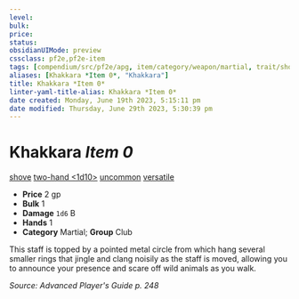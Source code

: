 ```yaml
---
level:
bulk:
price:
status:
obsidianUIMode: preview
cssclass: pf2e,pf2e-item
tags: [compendium/src/pf2e/apg, item/category/weapon/martial, trait/shove, trait/two-hand-1d10, trait/uncommon, trait/versatile-p]
aliases: [Khakkara *Item 0*, "Khakkara"]
title: Khakkara *Item 0*
linter-yaml-title-alias: Khakkara *Item 0*
date created: Monday, June 19th 2023, 5:15:11 pm
date modified: Thursday, June 29th 2023, 5:30:39 pm
---
```


# Khakkara *Item 0*

[shove](rules/traits/shove.md) [two-hand <1d10>](rules/traits/two-hand.md) [uncommon](rules/traits/uncommon.md) [versatile <p>](rules/traits/versatile.md)  

- **Price** 2 gp
- **Bulk** 1
- **Damage** `1d6` B
- **Hands** 1
- **Category** Martial; **Group** Club

This staff is topped by a pointed metal circle from which hang several smaller rings that jingle and clang noisily as the staff is moved, allowing you to announce your presence and scare off wild animals as you walk.

*Source: Advanced Player's Guide p. 248*
